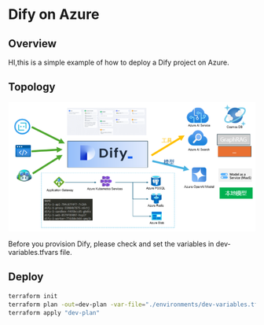 # Dify on Azure
## Overview
HI,this is a simple example of how to deploy a Dify project on Azure. 
## Topology
![Topology](./images/image.png)

Before you provision Dify, please check and set the variables in dev-variables.tfvars file.

## Deploy
```bash
terraform init
terraform plan -out=dev-plan -var-file="./environments/dev-variables.tfvars"
terraform apply "dev-plan"
```
